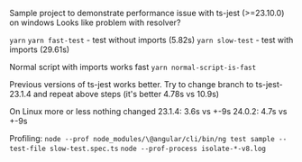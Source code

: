Sample project to demonstrate performance issue with ts-jest (>=23.10.0) on windows
Looks like problem with resolver?

`yarn`
`yarn fast-test` - test without imports (5.82s)
`yarn slow-test` - test with imports (29.61s)

Normal script with imports works fast
`yarn normal-script-is-fast`

Previous versions of ts-jest works better.
Try to change branch to ts-jest-23.1.4 and repeat above steps (it's better 4.78s vs 10.9s)

On Linux more or less nothing changed
23.1.4: 3.6s vs +-9s
24.0.2: 4.7s vs +-9s

Profiling:
`node --prof node_modules/\@angular/cli/bin/ng test sample --test-file slow-test.spec.ts`
`node --prof-process isolate-*-v8.log`